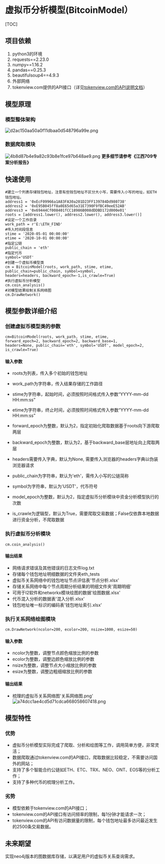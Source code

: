 # 虚拟币分析模型(BitcoinModel）
[TOC]

## 项目依赖

1. python3的环境
2. requests==2.23.0
3. numpy==1.16.2
5. pandas==0.25.3
6. beautifulsoup4==4.9.3
7. 外部网络
8. tokenview.com提供的API接口（详见[tokenview.com的API说明文档](https://documenter.getpostman.com/view/5728777/RzZ6HfX2?version=latest#1ff89c3f-e8dc-45c6-af53-4a7a84bace9e)）
## 模型原理
### 模型整体架构
![d2ac150aa50a0f11dbaa0d548796a99e.png](en-resource://database/597:1)
### 数据爬取模块
![4b8d87b4e9a82c93b8e1fce97b648ae9.png](en-resource://database/599:1)
**更多细节请参考《江西709专案分析报告》**
## 快速使用
```
#建立一个列表存储钱包地址，注意有些钱包地址不区分大小写，需要传入小写的地址，如ETH钱包地址。
address1 = '0xEcF09966a1A83FA30a201D23FF139784Dd980738'
address2 = '0xE95B045ff8a0E65d65a31E7390F9fBC49eeE52AB'
address3 = '0x69444Cf008401fCC18986B008dDDBD172d000e01'
roots = [address1.lower(), address2.lower(), address3.lower()]
#设定一个工作目录
work_path = r'E:\ETH_FIND'
#传入时间段信息
stime = '2020-05-01 00:00:00'
etime = '2020-10-01 00:00:00'
#指定公链
public_chain = 'eth'
#指定代币
symbol='USDT'
#创建一个虚拟币模型类
cm = BitcoinModel(roots, work_path, stime, etime, public_chain=public_chain, symbol=symbol, headers=headers, backward_epoch=-1,is_crawle=True)
#执行虚拟币分析模型
cm.coin_analysis()
#对模型结果绘制关系网络图
cm.DrawNetwork()
```
## 模型参数详细介绍
### 创建虚拟币模型类的参数
```
cm=BitcoinModel(roots, work_path, stime, etime, forward_epoch=2, backward_epoch=2, backward_base=1, headers=None, public_chain='eth', symbol='USDT', model_epoch=2, is_crawle=True)
```

#### 输入参数


* roots为列表，传入多个初始的钱包地址

*  work_path为字符串，传入结果存储的工作路径

* stime为字符串，起始时间，必须按照时间格式传入参数“YYYY-mm-dd HH:mm:ss”

* etime为字符串，终止时间，必须按照时间格式传入参数“YYYY-mm-dd HH:mm:ss”

* forward_epoch为整数，默认为2，指定初始化爬取数据基于roots向下游爬取两层

* backward_epoch为整数，默认为2，基于backward_base层地址向上爬取两层

* headers需要传入字典，默认为None, 需要传入浏览器的headers字典以伪装浏览器请求

* public_chain为字符串，默认为'eth'，需传入小写的公链简称

* symbol为字符串，默认为'USDT'，代币符号

* model_epoch为整数，默认为2，指定虚拟币分析模块中资金分析模型执行的次数

* is_crawle为逻辑型，默认为True，需要爬取交易数据；False仅依靠本地数据进行资金分析，不爬取数据
### 执行虚拟币分析模块
```
cm.coin_analysis()
```
#### 输出结果

* 网络请求错误及其他错误的日志文件log.txt
* 存储每个钱包地址明细数据的文件夹eth_tests
* 虚拟币关系网络中的钱包地址节点评估表'节点分析.xlsx'
* 存储关系网络中每个节点周期分析结果的明细文件夹'周期明细'
* 可用于I2软件和networkx模块绘图的数据'绘图数据.xlsx'
* 代币混入分析的数据表'混入分析.xlsx'
* 钱包地址唯一标识的编码表'钱包地址索引.xlsx'
### 执行关系网络绘图模块
```
cm.DrawNetwork(ncolor=200, ecolor=200, nsize=1000, esize=50)
```
#### 输入参数

* ncolor为整数，调整节点颜色缩放比例的参数
* ecolor为整数，调整边颜色缩放比例的参数
* nsize为整数，调整节点大小缩放比例的参数
* esize为整数，调整边粗细缩放比例的参数
#### 输出结果

* 梳理的虚拟币关系网络图'关系网络图.png'
![a74dcc1ae4cd5d71cdca668058607418.png](en-resource://database/601:1)
## 模型特性
### 优势

* 虚拟币分析模型实际完成了爬取、分析和绘图等工作，调用简单方便，非常灵活；
* 数据爬取通过tokenview.com的API接口，爬取数据比较稳定，不需要访问国外的网站；
* 支持了多个智能合约公链如ETH、ETC、TRX、NEO、ONT、EOS等的分析工作；
* 支持了多种代币的梳理分析工作。

### 劣势

* 模型依赖于tokenview.com的API接口；
* tokenview.com的API接口有访问频率的限制，每1分钟才能请求一次；
* tokenview.com的API有访问数据量的限制，每个钱包地址最多访问最近发生的2500条交易数据。
## 未来期望
实现neo4j版本的图数据库存储，以满足用户的虚拟币关系查询需求。
